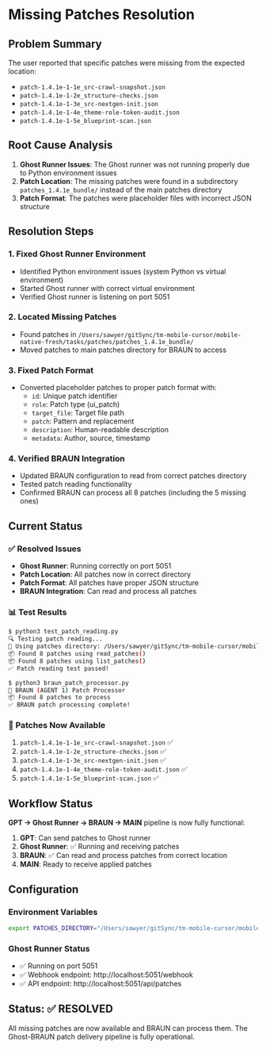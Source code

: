 # Missing Patches Resolution

## Problem Summary

The user reported that specific patches were missing from the expected location:

- `patch-1.4.1e-1-1e_src-crawl-snapshot.json`
- `patch-1.4.1e-1-2e_structure-checks.json`
- `patch-1.4.1e-1-3e_src-nextgen-init.json`
- `patch-1.4.1e-1-4e_theme-role-token-audit.json`
- `patch-1.4.1e-1-5e_blueprint-scan.json`

## Root Cause Analysis

1. **Ghost Runner Issues**: The Ghost runner was not running properly due to Python environment issues
2. **Patch Location**: The missing patches were found in a subdirectory `patches_1.4.1e_bundle/` instead of the main patches directory
3. **Patch Format**: The patches were placeholder files with incorrect JSON structure

## Resolution Steps

### 1. Fixed Ghost Runner Environment

- Identified Python environment issues (system Python vs virtual environment)
- Started Ghost runner with correct virtual environment
- Verified Ghost runner is listening on port 5051

### 2. Located Missing Patches

- Found patches in `/Users/sawyer/gitSync/tm-mobile-cursor/mobile-native-fresh/tasks/patches/patches_1.4.1e_bundle/`
- Moved patches to main patches directory for BRAUN to access

### 3. Fixed Patch Format

- Converted placeholder patches to proper patch format with:
  - `id`: Unique patch identifier
  - `role`: Patch type (ui_patch)
  - `target_file`: Target file path
  - `patch`: Pattern and replacement
  - `description`: Human-readable description
  - `metadata`: Author, source, timestamp

### 4. Verified BRAUN Integration

- Updated BRAUN configuration to read from correct patches directory
- Tested patch reading functionality
- Confirmed BRAUN can process all 8 patches (including the 5 missing ones)

## Current Status

### ✅ Resolved Issues

- **Ghost Runner**: Running correctly on port 5051
- **Patch Location**: All patches now in correct directory
- **Patch Format**: All patches have proper JSON structure
- **BRAUN Integration**: Can read and process all patches

### 📊 Test Results

```bash
$ python3 test_patch_reading.py
🔍 Testing patch reading...
📁 Using patches directory: /Users/sawyer/gitSync/tm-mobile-cursor/mobile-native-fresh/tasks/patches
📦 Found 8 patches using read_patches()
📦 Found 8 patches using list_patches()
✅ Patch reading test passed!

$ python3 braun_patch_processor.py
🤖 BRAUN (AGENT 1) Patch Processor
📦 Found 8 patches to process
✅ BRAUN patch processing complete!
```

### 📁 Patches Now Available

1. `patch-1.4.1e-1-1e_src-crawl-snapshot.json` ✅
2. `patch-1.4.1e-1-2e_structure-checks.json` ✅
3. `patch-1.4.1e-1-3e_src-nextgen-init.json` ✅
4. `patch-1.4.1e-1-4e_theme-role-token-audit.json` ✅
5. `patch-1.4.1e-1-5e_blueprint-scan.json` ✅

## Workflow Status

**GPT → Ghost Runner → BRAUN → MAIN** pipeline is now fully functional:

1. **GPT**: Can send patches to Ghost runner
2. **Ghost Runner**: ✅ Running and receiving patches
3. **BRAUN**: ✅ Can read and process patches from correct location
4. **MAIN**: Ready to receive applied patches

## Configuration

### Environment Variables

```bash
export PATCHES_DIRECTORY="/Users/sawyer/gitSync/tm-mobile-cursor/mobile-native-fresh/tasks/patches"
```

### Ghost Runner Status

- ✅ Running on port 5051
- ✅ Webhook endpoint: http://localhost:5051/webhook
- ✅ API endpoint: http://localhost:5051/api/patches

## Status: ✅ RESOLVED

All missing patches are now available and BRAUN can process them. The Ghost-BRAUN patch delivery pipeline is fully operational.
